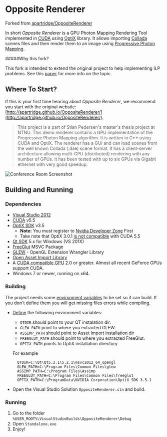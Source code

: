 
# Opposite Renderer
Forked from [apartridge/OppositeRenderer](https://github.com/apartridge/OppositeRenderer)

In short *Opposite Renderer* is a GPU Photon Mapping Rendering Tool implemented in [CUDA](https://wikipedia.org/wiki/CUDA) using [OptiX](https://en.wikipedia.org/wiki/OptiX) library. It allows importing [Collada](https://en.wikipedia.org/wiki/Collada) scenes files and then render them to an image using [Progressive Photon Mapping](http://www.cgg.unibe.ch/publications/2011/progressive-photon-mapping-a-probabilistic-approach).

#####Why this fork?

This fork is intended to extend the original project to help implementing ILP problems. See this [paper](http://ima.udg.es/~dagush/papers/surveyInvLighting.pdf) for more info on the topic.

## Where To Start?
If this is your first time hearing about *Opposite Renderer*, we recommend you start with the original website: [http://apartridge.github.io/OppositeRenderer/](http://apartridge.github.io/OppositeRenderer/).


> This project is a part of Stian Pedersen's master's thesis project at NTNU. This demo renderer contains a GPU implementation of the Progressive Photon Mapping algorithm. It is written in C++ using CUDA and OptiX. The renderer has a GUI and can load scenes from the well known Collada (.dae) scene format. It has a client-server architecture allowing multi-GPU (distributed) rendering with any number of GPUs. It has been tested with up to six GPUs via Gigabit ethernet with very good speedup. 

![Conference Room Screenshot](http://apartridge.github.io/OppositeRenderer/images/thumbs/oppositeRendererScreenshot.png)


## Building and Running

### Dependencies

- [Visual Studio 2012](http://www.visualstudio.com/)
- [CUDA](https://developer.nvidia.com/cuda-downloads) v5.5 
- [OptiX SDK](https://developer.nvidia.com/optix-download) v3.5
   - **Note:** You must register to [Nvidia Developer Zone](https://developer.nvidia.com/user/register) First
   - Take note that OptiX 3.0.1 [is not compatible](http://developer.download.nvidia.com/assets/tools/files/optix/3.0.1/NVIDIA-OptiX-SDK-3.0.1-OptiX_Release_Notes.pdf) with CUDA 5.5 
- [Qt SDK](http://qt-project.org/downloads) 5.x for Windows (VS 201X)
- [FreeGlut](http://www.transmissionzero.co.uk/software/freeglut-devel/) MSVC Package
- [GLEW](http://sourceforge.net/projects/glew/files/) - OpenGL Extension Wrangler Library  
- [Open Asset Import Library](http://sourceforge.net/projects/assimp/files/)
- A [CUDA compatible GPU](https://developer.nvidia.com/cuda-gpus) 2.0 or greater. Almost all recent GeForce GPUs support CUDA.
- Windows 7 or newer, running on x64.



### Building

The project needs some [environment variables](http://environmentvariables.org/Main_Page#Environment_variables) to be set so it can build. If you don't define them you will get missing files errors while compiling.
 
* [Define](http://environmentvariables.org/Getting_and_setting_environment_variables) the following environment variables:

	- `QTDIR` should point to your QT instalation dir.
	- `GLEW_PATH` point to where you extracted GLEW.
	- `ASSIMP_PATH` should point to Asset Import installation dir 
	- `FREEGLUT_PATH` should point to where you extracted FreeGlut.
	- `OPTIX_PATH` points to OptiX installation directory
	
	For example
	
	    QTDIR=C:\Qt\Qt5.2.1\5.2.1\msvc2012_64_opengl
	    GLEW_PATH=C:\Program Files\Common Files\glew
	    ASSIMP_PATH=C:\Program Files\Assimp
	    FREEGLUT_PATH=C:\Program Files\Common Files\freeglut
	    OPTIX_PATH=C:\ProgramData\NVIDIA Corporation\OptiX SDK 3.5.1

* Open the Visual Studio Solution `OppositeRenderer.sln` and build.

### Running

1. Go to the folder `%USER_ROOT%\VisualStudioBuilds\OppositeRenderer\Debug`
2. Open `Standalone.exe`
3. Enjoy!